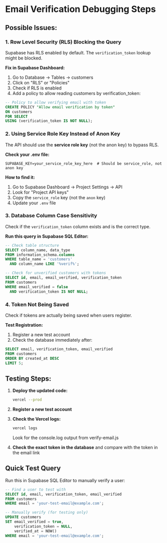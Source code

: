 # Email Verification Debugging Steps

## Possible Issues:

### 1. Row Level Security (RLS) Blocking the Query
Supabase has RLS enabled by default. The `verification_token` lookup might be blocked.

**Fix in Supabase Dashboard:**
1. Go to Database → Tables → customers
2. Click on "RLS" or "Policies"
3. Check if RLS is enabled
4. Add a policy to allow reading customers by verification_token:

```sql
-- Policy to allow verifying email with token
CREATE POLICY "Allow email verification by token"
ON customers
FOR SELECT
USING (verification_token IS NOT NULL);
```

### 2. Using Service Role Key Instead of Anon Key
The API should use the **service role key** (not the anon key) to bypass RLS.

**Check your .env file:**
```
SUPABASE_KEY=your_service_role_key_here  # Should be service_role, not anon key
```

**How to find it:**
1. Go to Supabase Dashboard → Project Settings → API
2. Look for "Project API keys"
3. Copy the `service_role` key (not the `anon` key)
4. Update your `.env` file

### 3. Database Column Case Sensitivity
Check if the `verification_token` column exists and is the correct type.

**Run this query in Supabase SQL Editor:**
```sql
-- Check table structure
SELECT column_name, data_type
FROM information_schema.columns
WHERE table_name = 'customers'
  AND column_name LIKE '%verif%';

-- Check for unverified customers with tokens
SELECT id, email, email_verified, verification_token
FROM customers
WHERE email_verified = false
  AND verification_token IS NOT NULL;
```

### 4. Token Not Being Saved
Check if tokens are actually being saved when users register.

**Test Registration:**
1. Register a new test account
2. Check the database immediately after:
```sql
SELECT email, verification_token, email_verified
FROM customers
ORDER BY created_at DESC
LIMIT 5;
```

## Testing Steps:

1. **Deploy the updated code:**
   ```bash
   vercel --prod
   ```

2. **Register a new test account**

3. **Check the Vercel logs:**
   ```bash
   vercel logs
   ```
   Look for the console.log output from verify-email.js

4. **Check the exact token in the database** and compare with the token in the email link

## Quick Test Query

Run this in Supabase SQL Editor to manually verify a user:

```sql
-- Find a user to test with
SELECT id, email, verification_token, email_verified
FROM customers
WHERE email = 'your-test-email@example.com';

-- Manually verify (for testing only)
UPDATE customers
SET email_verified = true,
    verification_token = NULL,
    verified_at = NOW()
WHERE email = 'your-test-email@example.com';
```

